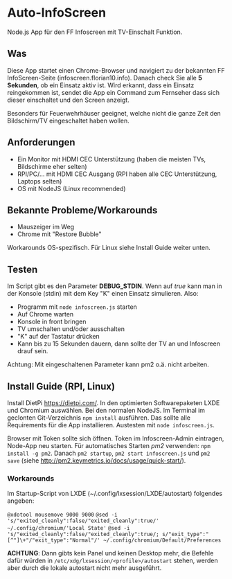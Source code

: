 # Auto-InfoScreen
Node.js App für den FF Infoscreen mit TV-Einschalt Funktion.

## Was
Diese App startet einen Chrome-Browser und navigiert zu der bekannten FF InfoScreen-Seite (infoscreen.florian10.info). Danach check Sie alle __5 Sekunden__, ob ein Einsatz aktiv ist. Wird erkannt, dass ein Einsatz reingekommen ist, sendet die App ein Command zum Fernseher dass sich dieser einschaltet und den Screen anzeigt.

Besonders für Feuerwehrhäuser geeignet, welche nicht die ganze Zeit den Bildschirm/TV eingeschaltet haben wollen.

## Anforderungen
 - Ein Monitor mit HDMI CEC Unterstützung (haben die meisten TVs, Bildschirme eher selten)
 - RPI/PC/... mit HDMI CEC Ausgang (RPI haben alle CEC Unterstützung, Laptops selten)
 - OS mit NodeJS (Linux recommended)
 
## Bekannte Probleme/Workarounds
 - Mauszeiger im Weg
 - Chrome mit "Restore Bubble"
 
Workarounds OS-spezifisch. Für Linux siehe Install Guide weiter unten.

## Testen
Im Script gibt es den Parameter __DEBUG_STDIN__. Wenn auf _true_ kann man in der Konsole (stdin) mit dem Key "K" einen Einsatz simulieren. Also:
- Programm mit `node infoscreen.js` starten
- Auf Chrome warten
- Konsole in front bringen
- TV umschalten und/oder ausschalten
- "K" auf der Tastatur drücken
- Kann bis zu 15 Sekunden dauern, dann sollte der TV an und Infoscreen drauf sein.

Achtung: Mit eingeschaltenen Parameter kann pm2 o.ä. nicht arbeiten.

## Install Guide (RPI, Linux)
Install DietPi https://dietpi.com/. In den optimierten Softwarepaketen LXDE und Chromium auswählen. Bei den normalen NodeJS.
Im Terminal im geclonten Git-Verzeichnis `npm install` ausführen. Das sollte alle Requirements für die App installieren. Austesten mit `node infoscreen.js`.

Browser mit Token sollte sich öffnen. Token im Infoscreen-Admin eintragen, Node-App neu starten.
Für automatisches Starten *pm2* verwenden: `npm install -g pm2`. Danach `pm2 startup`, `pm2 start infoscreen.js` und `pm2 save` (siehe http://pm2.keymetrics.io/docs/usage/quick-start/).

### Workarounds
Im Startup-Script von LXDE (~/.config/lxsession/LXDE/autostart) folgendes angeben:


``@xdotool mousemove 9000 9000``
``@sed -i 's/"exited_cleanly":false/"exited_cleanly":true/' ~/.config/chromium/'Local State'``
``@sed -i 's/"exited_cleanly":false/"exited_cleanly":true/; s/"exit_type":"[^"]\+"/"exit_type":"Normal"/' ~/.config/chromium/Default/Preferences``

__ACHTUNG__: Dann gibts kein Panel und keinen Desktop mehr, die Befehle dafür würden in `/etc/xdg/lxsession/<profile>/autostart` stehen, werden aber durch die lokale autostart nicht mehr ausgeführt.


